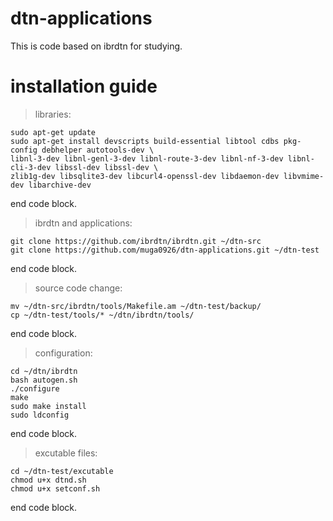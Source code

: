 # dtn-applications

This is code based on ibrdtn for studying.


# installation guide

> libraries:

    sudo apt-get update
    sudo apt-get install devscripts build-essential libtool cdbs pkg-config debhelper autotools-dev \
    libnl-3-dev libnl-genl-3-dev libnl-route-3-dev libnl-nf-3-dev libnl-cli-3-dev libssl-dev libssl-dev \
    zlib1g-dev libsqlite3-dev libcurl4-openssl-dev libdaemon-dev libvmime-dev libarchive-dev
    
end code block.

> ibrdtn and applications:

    git clone https://github.com/ibrdtn/ibrdtn.git ~/dtn-src
    git clone https://github.com/muga0926/dtn-applications.git ~/dtn-test
    
end code block.

> source code change:

    mv ~/dtn-src/ibrdtn/tools/Makefile.am ~/dtn-test/backup/
    cp ~/dtn-test/tools/* ~/dtn/ibrdtn/tools/
    
end code block.

> configuration:

    cd ~/dtn/ibrdtn
    bash autogen.sh
    ./configure
    make
    sudo make install
    sudo ldconfig
    
end code block.

> excutable files:

    cd ~/dtn-test/excutable
    chmod u+x dtnd.sh
    chmod u+x setconf.sh
    
end code block.




